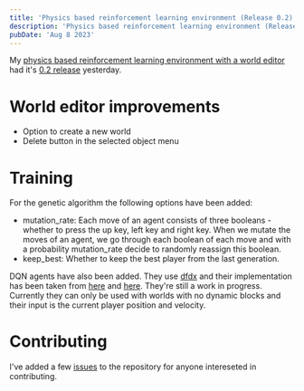```yaml
---
title: 'Physics based reinforcement learning environment (Release 0.2)'
description: 'Physics based reinforcement learning environment (Release 0.2)'
pubDate: 'Aug 8 2023'
---
```


My [physics based reinforcement learning environment with a world editor](https://github.com/ShouvikGhosh2048/physics_reinforcement_learning_environment) had it's [0.2 release](https://github.com/ShouvikGhosh2048/physics_reinforcement_learning_environment/releases/tag/0.2) yesterday.

# World editor improvements
- Option to create a new world
- Delete button in the selected object menu

# Training
For the genetic algorithm the following options have been added:
- mutation_rate: Each move of an agent consists of three booleans - whether to press the up key, left key and right key. When we mutate the moves of an agent, we go through each boolean of each move and with a probability mutation_rate decide to randomly reassign this boolean.
- keep_best: Whether to keep the best player from the last generation.

DQN agents have also been added. They use [dfdx](https://github.com/coreylowman/dfdx) and their implementation has been taken from [here](https://github.com/coreylowman/dfdx/blob/main/examples/rl-dqn.rs) and [here](https://pytorch.org/tutorials/intermediate/reinforcement_q_learning.html). They're still a work in progress. Currently they can only be used with worlds with no dynamic blocks and their input is the current player position and velocity.

# Contributing
I've added a few [issues](https://github.com/ShouvikGhosh2048/physics_reinforcement_learning_environment/issues) to the repository for anyone intereseted in contributing.
